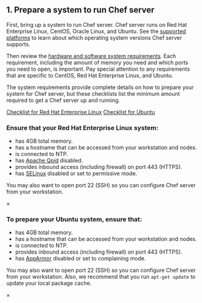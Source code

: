 ## 1. Prepare a system to run Chef server

First, bring up a system to run Chef server. Chef server runs on Red Hat Enterprise Linux, CentOS, Oracle Linux, and Ubuntu. See the [supported platforms](https://docs.chef.io/install_server_pre.html#supported-platforms) to learn about which operating system versions Chef server supports.

Then review the [hardware and software system requirements](https://docs.chef.io/install_server_pre.html#hardware-software). Each requirement, including the amount of memory you need and which ports you need to open, is important. Pay special attention to any requirements that are specific to CentOS, Red Hat Enterprise Linux, and Ubuntu.

The system requirements provide complete details on how to prepare your system for Chef server, but these checklists list the minimum amount required to get a Chef server up and running.

<a class="help-button radius" href="#" data-reveal-id="chef-server-el-prep-help-modal">Checklist for Red Hat Enterprise Linux</a> <a class="help-button radius" href="#" data-reveal-id="chef-server-ubuntu-prep-help-modal">Checklist for Ubuntu</a>

<div id="chef-server-el-prep-help-modal" class="reveal-modal" data-reveal aria-labelledby="modalTitle" aria-hidden="true" role="dialog">
  <h3 id="modalTitle">Ensure that your Red Hat Enterprise Linux system:</h3>
  <ul>
    <li>has 4GB total memory.</li>
    <li>has a hostname that can be accessed from your workstation and nodes.</li>
    <li>is connected to NTP.</li>
    <li>has <a href="http://docs.chef.io/install_server_pre.html#apache-qpid">Apache Qpid</a> disabled.</li>
    <li>provides inbound access (including firewall) on port 443 (HTTPS).</li>
    <li>has <a href="http://docs.chef.io/install_server_pre.html#selinux">SELinux</a> disabled or set to permissive mode.</li>
  </ul>
  <p>You may also want to open port 22 (SSH) so you can configure Chef server from your workstation.</p>
  <a class="close-reveal-modal" aria-label="Close">&#215;</a>
</div>

<div id="chef-server-ubuntu-prep-help-modal" class="reveal-modal" data-reveal aria-labelledby="modalTitle" aria-hidden="true" role="dialog">
  <h3 id="modalTitle">To prepare your Ubuntu system, ensure that:</h3>
  <ul>
    <li>has 4GB total memory.</li>
    <li>has a hostname that can be accessed from your workstation and nodes.</li>
    <li>is connected to NTP.</li>
    <li>provides inbound access (including firewall) on port 443 (HTTPS).</li>
    <li>has <a href="http://docs.chef.io/install_server_pre.html#apparmor">AppArmor</a> disabled or set to complaining mode.</li>
  </ul>
  <p>You may also want to open port 22 (SSH) so you can configure Chef server from your workstation. Also, we recommend that you run <code>apt-get update</code> to update your local package cache.</p>
  <a class="close-reveal-modal" aria-label="Close">&#215;</a>
</div>
